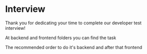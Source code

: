 # Interview

Thank you for dedicating your time to complete our developer test interview!

At backend and frontend folders you can find the task

The recommended order to do it's backend and after that frontend
